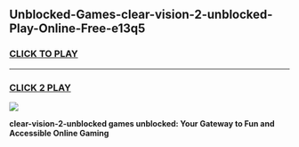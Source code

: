 
## Unblocked-Games-clear-vision-2-unblocked-Play-Online-Free-e13q5
<h3>
<a href="https://premium76.site?title=clear-vision-2-unblocked&ref=26A">CLICK TO PLAY</a></h3>
<hr>

<h3>
<a href="https://premium76.site?title=clear-vision-2-unblocked&ref=26A">CLICK 2 PLAY</a>
  
</h3>

<a href="https://premium76.site?title=clear-vision-2-unblocked&ref=26A"><img src="https://clearcache.store/games.png"></a>


**clear-vision-2-unblocked games unblocked: Your Gateway to Fun and Accessible Online Gaming**
